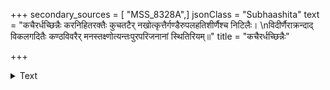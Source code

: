+++
secondary_sources = [ "MSS_8328A",]
jsonClass = "Subhaashita"
text = "कचैरर्धच्छिन्नैः करनिहितरक्तैः कुचतटैर् नखोत्कृत्तैर्गण्डैरुपलहतिशीर्णैश्च निटिलैः।  \nविदीर्णैराक्रन्दाद् विकलगदितैः कण्ठविवरैर् मनस्तक्ष्णोत्यन्तःपुरपरिजनानां स्थितिरियम्॥"
title = "कचैरर्धच्छिन्नैः"

+++

<details><summary>Text</summary>

कचैरर्धच्छिन्नैः करनिहितरक्तैः कुचतटैर् नखोत्कृत्तैर्गण्डैरुपलहतिशीर्णैश्च निटिलैः।  
विदीर्णैराक्रन्दाद् विकलगदितैः कण्ठविवरैर् मनस्तक्ष्णोत्यन्तःपुरपरिजनानां स्थितिरियम्॥
</details>
